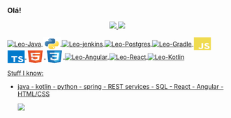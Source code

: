 ### Olá!


<div align="center">
  <a href="https://github.com/leonardoambisis">
  <img height="180em" src="https://github-readme-stats.vercel.app/api?username=leonardoambisis&show_icons=true&theme=dark&include_all_commits=true&count_private=true"/>
  
  <img height="180em" src="https://github-readme-stats.vercel.app/api/top-langs/?username=leonardoambisis&layout=compact&langs_count=7&theme=dark"/>
</div>


  <div style="display: inline_block"><br>
    <img align="center" alt="Leo-Java" height="30" width="40"src="https://cdn.jsdelivr.net/gh/devicons/devicon/icons/java/java-original-wordmark.svg" />
    <img align="center" alt="Leo-Python" height="30" width="40" src="https://raw.githubusercontent.com/devicons/devicon/master/icons/python/python-original.svg">
    <img align="center" alt="Leo-jenkins" height="30" width="40"src="https://cdn.jsdelivr.net/gh/devicons/devicon/icons/jenkins/jenkins-original.svg" />
    <img align="center" alt="Leo-Postgres" height="30" width="40"src="https://cdn.jsdelivr.net/gh/devicons/devicon/icons/postgresql/postgresql-original.svg" />
    <img align="center" alt="Leo-Gradle" height="30" width="40"src="https://cdn.jsdelivr.net/gh/devicons/devicon/icons/gradle/gradle-plain.svg" />
  <img align="center" alt="Leo-Js" height="30" width="40" src="https://raw.githubusercontent.com/devicons/devicon/master/icons/javascript/javascript-plain.svg">
  <img align="center" alt="Leo-Ts" height="30" width="40" src="https://raw.githubusercontent.com/devicons/devicon/master/icons/typescript/typescript-plain.svg">
  <img align="center" alt="Leo-HTML" height="30" width="40" src="https://raw.githubusercontent.com/devicons/devicon/master/icons/html5/html5-original.svg">
  <img align="center" alt="Leo-CSS" height="30" width="40" src="https://raw.githubusercontent.com/devicons/devicon/master/icons/css3/css3-original.svg">
    <img align="center" alt="Leo-Angular" height="30" width="40"src="https://cdn.jsdelivr.net/gh/devicons/devicon/icons/angularjs/angularjs-original.svg" >
    <img align="center" alt="Leo-React" height="30" width="40"src="https://cdn.jsdelivr.net/gh/devicons/devicon/icons/react/react-original-wordmark.svg"/>
    <img align="center" alt="Leo-Kotlin" height="30" width="40"src="https://cdn.jsdelivr.net/gh/devicons/devicon/icons/kotlin/kotlin-original.svg"  />
  
</div>

Stuff I know:

- java  - kotlin  - python - spring  - REST services - SQL  - React   - Angular  - HTML/CSS

  
  <a href="https://www.linkedin.com/in/leonardo-pereira-empreendedor" target="_blank"><img src="https://img.shields.io/badge/-LinkedIn-%230077B5?style=for-the-badge&logo=linkedin&logoColor=white" target="_blank"></a> 

